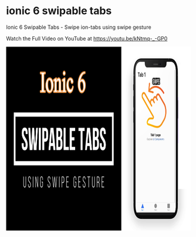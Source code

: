 # ionic 6 swipable tabs
 Ionic 6 Swipable Tabs - Swipe ion-tabs using swipe gesture
 
 Watch the Full Video on YouTube at https://youtu.be/kNtmq-_-GP0

<img src="https://github.com/Nykz/ionic-6-swipable-tabs/blob/main/Snapshot_2022-08-21-22.31.50.png" width="850" height="500" />
